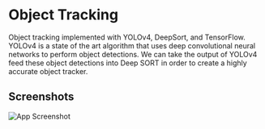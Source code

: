 
# Object Tracking

Object tracking implemented with YOLOv4, DeepSort, and TensorFlow. YOLOv4 is a state of the art algorithm that uses deep convolutional neural networks to perform object detections. We can take the output of YOLOv4 feed these object detections into Deep SORT in order to create a highly accurate object tracker.




## Screenshots

![App Screenshot](https://github.com/Pravin-Balaji/Object-Detection/blob/main/yolov4-deepsort/images/demo.gif)


